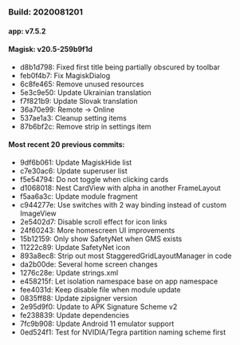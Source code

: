 ### Build: 2020081201
#### app: v7.5.2
#### Magisk: v20.5-259b9f1d

- d8b1d798: Fixed first title being partially obscured by toolbar
- feb0f4b7: Fix MagiskDialog
- 6c8fe465: Remove unused resources
- 5e3c9e50: Update Ukrainian translation
- f7f821b9: Update Slovak translation
- 36a70e99: Remote -> Online
- 537ae1a3: Cleanup setting items
- 87b6bf2c: Remove strip in settings item

#### Most recent 20 previous commits:

- 9df6b061: Update MagiskHide list
- c7e30ac6: Update superuser list
- f5e54794: Do not toggle when clicking cards
- d1068018: Nest CardView with alpha in another FrameLayout
- f5aa6a3c: Update module fragment
- c944277e: Use switches with 2 way binding instead of custom ImageView
- 2e5402d7: Disable scroll effect for icon links
- 24f60243: More homescreen UI improvements
- 15b12159: Only show SafetyNet when GMS exists
- 11222c89: Update SafetyNet icon
- 893a8ec8: Strip out most StaggeredGridLayoutManager in code
- da2b00de: Several home screen changes
- 1276c28e: Update strings.xml
- e458215f: Let isolation namespace base on app namespace
- fee4031d: Keep disable file when module update
- 0835ff88: Update zipsigner version
- 2e95d9f0: Update to APK Signature Scheme v2
- fe238839: Update dependencies
- 7fc9b908: Update Android 11 emulator support
- 0ed524f1: Test for NVIDIA/Tegra partition naming scheme first
